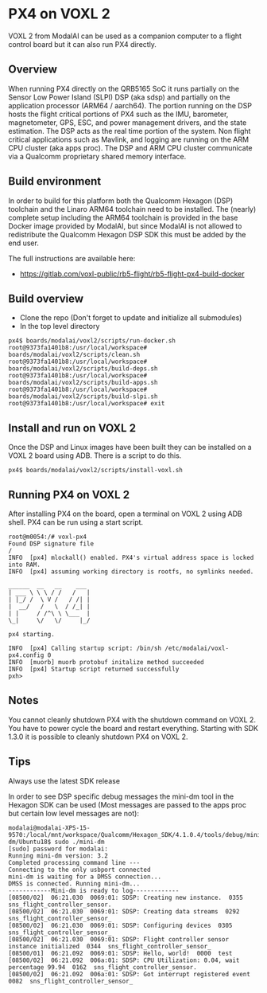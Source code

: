 # PX4 on VOXL 2

VOXL 2 from ModalAI can be used as a companion computer to a flight control board
but it can also run PX4 directly.

## Overview

When running PX4 directly on the QRB5165 SoC it runs partially on the Sensor Low Power Island (SLPI) DSP (aka sdsp) and partially on the application processor (ARM64 / aarch64).
The portion running on the DSP hosts the flight critical portions of PX4 such as
the IMU, barometer, magnetometer, GPS, ESC, and power management drivers, and the
state estimation. The DSP acts as the real time portion of the system. Non flight
critical applications such as Mavlink, and logging are running on the
ARM CPU cluster (aka apps proc). The DSP and ARM CPU cluster communicate via a
Qualcomm proprietary shared memory interface.

## Build environment

In order to build for this platform both the Qualcomm Hexagon (DSP) toolchain and the Linaro ARM64 toolchain need to be installed. The (nearly) complete setup including the ARM64 toolchain is provided in the base Docker image provided by ModalAI, but since ModalAI is not allowed to redistribute the Qualcomm Hexagon DSP SDK this must be added by the end user.

The full instructions are available here:
- https://gitlab.com/voxl-public/rb5-flight/rb5-flight-px4-build-docker

## Build overview

- Clone the repo (Don't forget to update and initialize all submodules)
- In the top level directory
```
px4$ boards/modalai/voxl2/scripts/run-docker.sh
root@9373fa1401b8:/usr/local/workspace# boards/modalai/voxl2/scripts/clean.sh
root@9373fa1401b8:/usr/local/workspace# boards/modalai/voxl2/scripts/build-deps.sh
root@9373fa1401b8:/usr/local/workspace# boards/modalai/voxl2/scripts/build-apps.sh
root@9373fa1401b8:/usr/local/workspace# boards/modalai/voxl2/scripts/build-slpi.sh
root@9373fa1401b8:/usr/local/workspace# exit
```

## Install and run on VOXL 2

Once the DSP and Linux images have been built they can be installed on a VOXL 2
board using ADB. There is a script to do this.
```
px4$ boards/modalai/voxl2/scripts/install-voxl.sh
```

## Running PX4 on VOXL 2

After installing PX4 on the board, open a terminal on VOXL 2 using ADB shell.
PX4 can be run using a start script.
```
root@m0054:/# voxl-px4
Found DSP signature file
/
INFO  [px4] mlockall() enabled. PX4's virtual address space is locked into RAM.
INFO  [px4] assuming working directory is rootfs, no symlinks needed.

______  __   __    ___
| ___ \ \ \ / /   /   |
| |_/ /  \ V /   / /| |
|  __/   /   \  / /_| |
| |     / /^\ \ \___  |
\_|     \/   \/     |_/

px4 starting.

INFO  [px4] Calling startup script: /bin/sh /etc/modalai/voxl-px4.config 0
INFO  [muorb] muorb protobuf initalize method succeeded
INFO  [px4] Startup script returned successfully
pxh>
```

## Notes

You cannot cleanly shutdown PX4 with the shutdown command on VOXL 2. You have
to power cycle the board and restart everything. Starting with SDK 1.3.0 it is possible
to cleanly shutdown PX4 on VOXL 2.

## Tips

Always use the latest SDK release

In order to see DSP specific debug messages the mini-dm tool in the Hexagon SDK
can be used (Most messages are passed to the apps proc but certain low level messages are not):
```
modalai@modalai-XPS-15-9570:/local/mnt/workspace/Qualcomm/Hexagon_SDK/4.1.0.4/tools/debug/mini-dm/Ubuntu18$ sudo ./mini-dm
[sudo] password for modalai:
Running mini-dm version: 3.2
Completed processing command line ---
Connecting to the only usbport connected
mini-dm is waiting for a DMSS connection...
DMSS is connected. Running mini-dm...
------------Mini-dm is ready to log-------------
[08500/02]  06:21.030  0069:01: SDSP: Creating new instance.  0355  sns_flight_controller_sensor.
[08500/02]  06:21.030  0069:01: SDSP: Creating data streams  0292  sns_flight_controller_sensor_
[08500/02]  06:21.030  0069:01: SDSP: Configuring devices  0305  sns_flight_controller_sensor_
[08500/02]  06:21.030  0069:01: SDSP: Flight controller sensor instance initialized  0344  sns_flight_controller_sensor_
[08500/01]  06:21.092  0069:01: SDSP: Hello, world!  0000  test
[08500/02]  06:21.092  006a:01: SDSP: CPU Utilization: 0.04, wait percentage 99.94  0162  sns_flight_controller_sensor.
[08500/02]  06:21.092  006a:01: SDSP: Got interrupt registered event  0082  sns_flight_controller_sensor_
```
